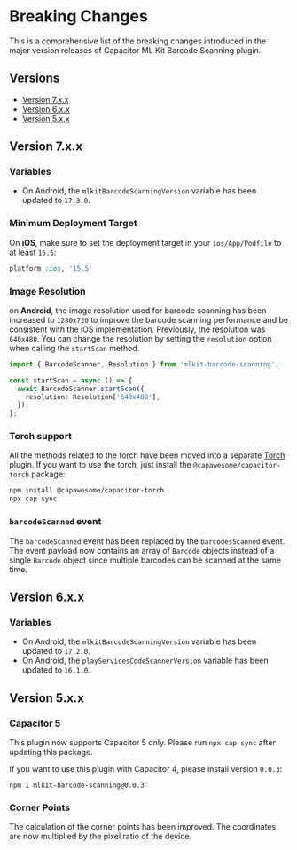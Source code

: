 # Breaking Changes

This is a comprehensive list of the breaking changes introduced in the major version releases of Capacitor ML Kit Barcode Scanning plugin.

## Versions

- [Version 7.x.x](#version-7xx)
- [Version 6.x.x](#version-6xx)
- [Version 5.x.x](#version-5xx)

## Version 7.x.x

### Variables

- On Android, the `mlkitBarcodeScanningVersion` variable has been updated to `17.3.0`.

### Minimum Deployment Target

On **iOS**, make sure to set the deployment target in your `ios/App/Podfile` to at least `15.5`:

```ruby
platform :ios, '15.5'
```

### Image Resolution

on **Android**, the image resolution used for barcode scanning has been increased to `1280x720` to improve the barcode scanning performance and be consistent with the iOS implementation. Previously, the resolution was `640x480`. You can change the resolution by setting the `resolution` option when calling the `startScan` method.

```typescript
import { BarcodeScanner, Resolution } from 'mlkit-barcode-scanning';

const startScan = async () => {
  await BarcodeScanner.startScan({
    resolution: Resolution['640x480'],
  });
};
```

### Torch support

All the methods related to the torch have been moved into a separate [Torch](https://capawesome.io/plugins/torch/) plugin. If you want to use the torch, just install the `@capawesome/capacitor-torch` package:

```bash
npm install @capawesome/capacitor-torch
npx cap sync
```

### `barcodeScanned` event

The `barcodeScanned` event has been replaced by the `barcodesScanned` event. The event payload now contains an array of `Barcode` objects instead of a single `Barcode` object since multiple barcodes can be scanned at the same time.

## Version 6.x.x

### Variables

- On Android, the `mlkitBarcodeScanningVersion` variable has been updated to `17.2.0`.
- On Android, the `playServicesCodeScannerVersion` variable has been updated to `16.1.0`.

## Version 5.x.x

### Capacitor 5

This plugin now supports Capacitor 5 only. Please run `npx cap sync` after updating this package.

If you want to use this plugin with Capacitor 4, please install version `0.0.3`:

```
npm i mlkit-barcode-scanning@0.0.3
```

### Corner Points

The calculation of the corner points has been improved. The coordinates are now multiplied by the pixel ratio of the device.
